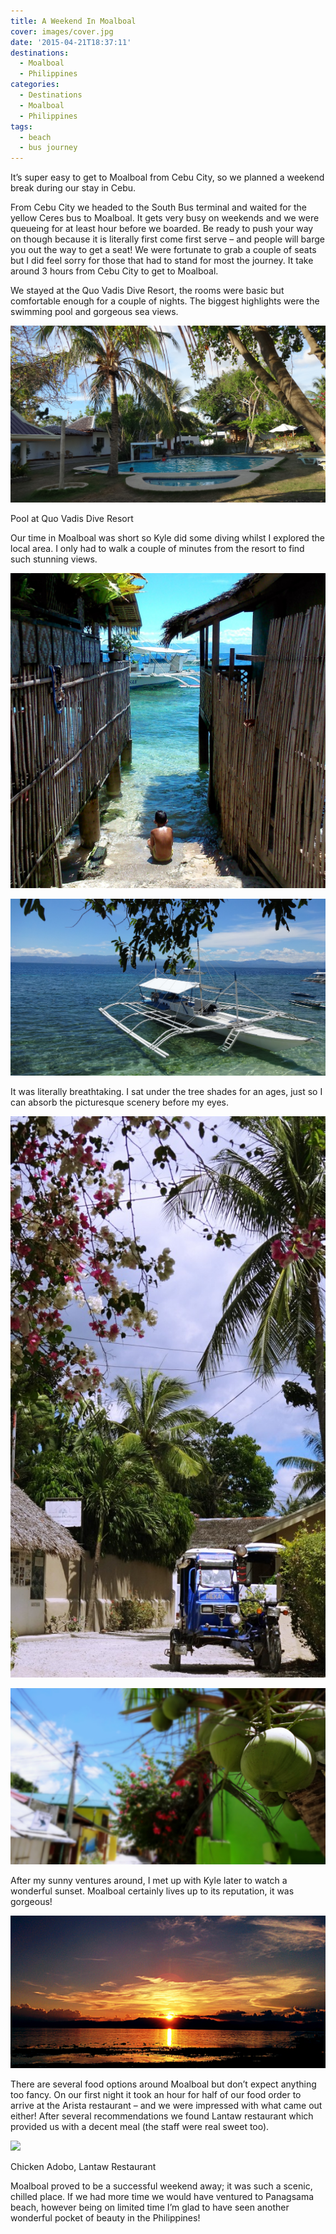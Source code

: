 ```yaml
---
title: A Weekend In Moalboal
cover: images/cover.jpg
date: '2015-04-21T18:37:11'
destinations:
  - Moalboal
  - Philippines
categories:
  - Destinations
  - Moalboal
  - Philippines
tags:
  - beach
  - bus journey
---
```

It’s super easy to get to Moalboal from Cebu City, so we planned a weekend break during our stay in Cebu.

From Cebu City we headed to the South Bus terminal and waited for the yellow Ceres bus to Moalboal. It gets very busy on weekends and we were queueing for at least hour before we boarded. Be ready to push your way on though because it is literally first come first serve – and people will barge you out the way to get a seat! We were fortunate to grab a couple of seats but I did feel sorry for those that had to stand for most the journey. It take around 3 hours from Cebu City to get to Moalboal.

We stayed at the Quo Vadis Dive Resort, the rooms were basic but comfortable enough for a couple of nights. The biggest highlights were the swimming pool and gorgeous sea views.

![](images/16836726194_e31595a74a_k_d.jpg)

Pool at Quo Vadis Dive Resort

Our time in Moalboal was short so Kyle did some diving whilst I explored the local area. I only had to walk a couple of minutes from the resort to find such stunning views.

![](images/IMG_20150419_142907.jpg)

![](images/17288222592_99ddc5a8d0_k_d.jpg)

It was literally breathtaking. I sat under the tree shades for an ages, just so I can absorb the picturesque scenery before my eyes.

![](images/moalboalscene-575x1024.jpg)

![](images/moalboalscenery1.jpg)

After my sunny ventures around, I met up with Kyle later to watch a wonderful sunset. Moalboal certainly lives up to its reputation, it was gorgeous!

![](images/moalboalsunset.jpg)

There are several food options around Moalboal but don’t expect anything too fancy. On our first night it took an hour for half of our food order to arrive at the Arista restaurant – and we were impressed with what came out either! After several recommendations we found Lantaw restaurant which provided us with a decent meal (the staff were real sweet too).

![](images/chickenadobo.jpg)

Chicken Adobo, Lantaw Restaurant

Moalboal proved to be a successful weekend away; it was such a scenic, chilled place. If we had more time we would have ventured to Panagsama beach, however being on limited time I’m glad to have seen another wonderful pocket of beauty in the Philippines!
